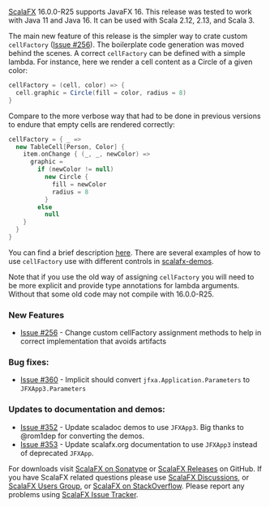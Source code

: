[ScalaFX][1] 16.0.0-R25 supports JavaFX 16. This release was tested to work with Java 11 and Java 16. It can be used
with Scala 2.12, 2.13, and Scala 3.

The main new feature of this release is the simpler way to crate custom `cellFactory` ([Issue #256][256]). The
boilerplate code generation was moved behind the scenes. A correct `cellFactory` can be defined with a simple lambda.
For instance, here we render a cell content as a Circle of a given color:

```scala
cellFactory = (cell, color) => {
  cell.graphic = Circle(fill = color, radius = 8)
}
```

Compare to the more verbose way that had to be done in previous versions to endure that empty cells are rendered
correctly:

```scala
cellFactory = { _ =>
  new TableCell[Person, Color] {
    item.onChange { (_, _, newColor) =>
      graphic =
        if (newColor != null)
          new Circle {
            fill = newColor
            radius = 8
          }
        else
          null
    }
  }
}
```

You can find a brief description [here][faq_TableView_with_Custom_cell]. There are several examples of how to
use `cellFactory` use with different controls in [scalafx-demos].

Note that if you use the old way of assigning `cellFactory` you will need to be more explicit and provide type
annotations for lambda arguments. Without that some old code may not compile with 16.0.0-R25.

### New Features

* [Issue #256][256] - Change custom cellFactory assignment methods to help in correct implementation that avoids
  artifacts

### Bug fixes:

* [Issue #360][360] - Implicit should convert `jfxa.Application.Parameters` to `JFXApp3.Parameters`

### Updates to documentation and demos:

* [Issue #352][352] - Update scaladoc demos to use `JFXApp3`. Big thanks to @rom1dep for converting the demos.
* [Issue #353][353] - Update scalafx.org documentation to use `JFXApp3` instead of deprecated `JFXApp`.

For downloads visit [ScalaFX on Sonatype][2] or [ScalaFX Releases][3] on GitHub. If you have ScalaFX related questions
please use [ScalaFX Discussions][6], or [ScalaFX Users Group][5], or [ScalaFX on StackOverflow][7]. Please report any
problems using [ScalaFX Issue Tracker][4].


<!-- Links -->

[1]: http://scalafx.org

[2]: http://search.maven.org/#search&#124;ga&#124;1&#124;scalafx

[3]: https://github.com/scalafx/scalafx/releases

[4]: https://github.com/scalafx/scalafx/issues

[5]: https://groups.google.com/forum/#!forum/scalafx-users

[6]: https://github.com/scalafx/scalafx/discussions

[7]: https://stackoverflow.com/questions/tagged/scalafx

[256]: https://github.com/scalafx/scalafx/issues/256

[360]: https://github.com/scalafx/scalafx/issues/360

[352]: https://github.com/scalafx/scalafx/issues/352

[353]: https://github.com/scalafx/scalafx/issues/353

[scalafx-demos]: https://github.com/scalafx/scalafx/tree/master/scalafx-demos/src/main/scala/scalafx

[faq_TableView_with_Custom_cell]: http://www.scalafx.org/docs/faq_TableView_with_Custom_cell/

